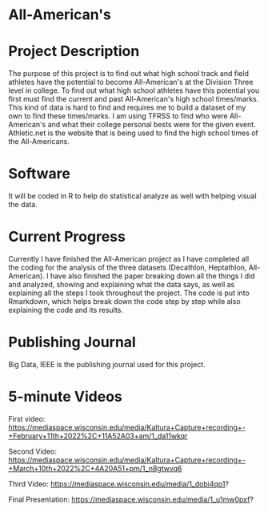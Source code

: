 # All-American's
# Project Description
The purpose of this project is to find out what high school track and field athletes have the potential to become All-American's at the Division Three level in college. To find out what high school athletes have this potential you first must find the current and past All-American's high school times/marks. This kind of data is hard to find and requires me to build a dataset of my own to find these times/marks. I am using TFRSS to find who were All-American's and what their college personal bests were for the given event. Athletic.net is the website that is being used to find the high school times of the All-Americans.
# Software
It will be coded in R to help do statistical analyze as well with helping visual the data.
# Current Progress
Currently I have finished the All-American project as I have completed all the coding for the analysis of the three datasets (Decathlon, Heptathlon, All-American). I have also finished the paper breaking down all the things I did and analyzed, showing and explaining what the data says, as well as explaining all the steps I took throughout the project. The code is put into Rmarkdown, which helps break down the code step by step while also explaining the code and its results.
# Publishing Journal
Big Data, IEEE is the publishing journal used for this project.
# 5-minute Videos
First video: https://mediaspace.wisconsin.edu/media/Kaltura+Capture+recording+-+February+11th+2022%2C+11A52A03+am/1_da11wkqr

Second Video: https://mediaspace.wisconsin.edu/media/Kaltura+Capture+recording+-+March+10th+2022%2C+4A20A51+pm/1_n8gtwvq6

Third Video: https://mediaspace.wisconsin.edu/media/1_dobi4qo1?

Final Presentation: https://mediaspace.wisconsin.edu/media/1_u1mw0pxf?
